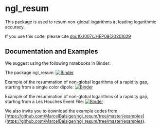 # ngl_resum

This package is used to resum non-global logarithms at leading logarithmic accuracy. 

If you use this code, please cite [doi:10.1007/JHEP09(2020)029](https://inspirehep.net/literature/1798660)

## Documentation and Examples

We suggest using the following notebooks in Binder:

The package ngl\_resum:
[![Binder](https://mybinder.org/badge_logo.svg)](https://mybinder.org/v2/gh/MarcelBalsiger/ngl_resum/master?filepath=%2Fdocs%2Fnglresum.ipynb) 

Example of the resummation of non-global logarithms of a rapidity gap, starting from a single color dipole:
[![Binder](https://mybinder.org/badge_logo.svg)](https://mybinder.org/v2/gh/MarcelBalsiger/ngl_resum/master?filepath=%2Fdocs%2Fresummator_dipole.ipynb) 

Example of the resummation of non-global logarithms of a rapidity gap, starting from a Les Houches Event File:
[![Binder](https://mybinder.org/badge_logo.svg)](https://mybinder.org/v2/gh/MarcelBalsiger/ngl_resum/master?filepath=%2Fdocs%2Fresummator_lhe.ipynb) 

We also invite you to download the example codes from [https://github.com/MarcelBalsiger/ngl_resum/tree/master/examples](https://github.com/MarcelBalsiger/ngl_resum/tree/master/examples). 
